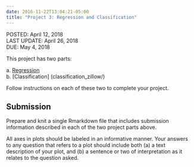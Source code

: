 ```yaml
---
date: 2016-11-22T13:04:21-05:00
title: "Project 3: Regression and Classification"
---
```


POSTED: April 12, 2018  
LAST UPDATE: April 26, 2018  
DUE: May 4, 2018  

This project has two parts:

  a. [Regression](gapminder/)  
  b. [Classification] (classification_zillow/)  

Follow instructions on each of these two to complete your project.

## Submission

Prepare and knit a single Rmarkdown file that includes submission information described in each of the two project parts above.

All axes in plots should be labeled in an informative manner. Your answers to any question that refers to a plot should include both (a) a text description of your plot, and (b) a sentence or two of interpretation as it relates to the question asked.


